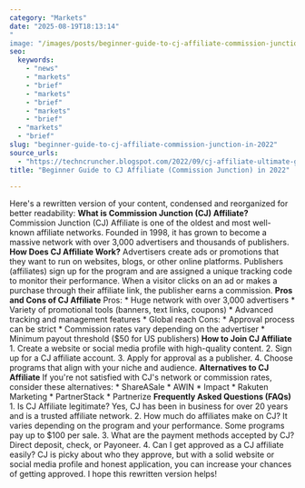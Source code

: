 ```yaml
---
category: "Markets"
date: "2025-08-19T18:13:14"
"
image: "/images/posts/beginner-guide-to-cj-affiliate-commission-junction-in-2022.webp"
seo:
  keywords:
    - "news"
    - "markets"
    - "brief"
    - "markets"
    - "brief"
    - "markets"
    - "brief"
  - "markets"
  - "brief"
slug: "beginner-guide-to-cj-affiliate-commission-junction-in-2022"
source_urls:
  - "https://techncruncher.blogspot.com/2022/09/cj-affiliate-ultimate-guide-to.html"
title: "Beginner Guide to CJ Affiliate (Commission Junction) in 2022"

---
```


Here's a rewritten version of your content, condensed and reorganized for better readability:  **What is Commission Junction (CJ) Affiliate?**  Commission Junction (CJ) Affiliate is one of the oldest and most well-known affiliate networks. Founded in 1998, it has grown to become a massive network with over 3,000 advertisers and thousands of publishers.  **How Does CJ Affiliate Work?**  Advertisers create ads or promotions that they want to run on websites, blogs, or other online platforms. Publishers (affiliates) sign up for the program and are assigned a unique tracking code to monitor their performance. When a visitor clicks on an ad or makes a purchase through their affiliate link, the publisher earns a commission.  **Pros and Cons of CJ Affiliate**  Pros:  * Huge network with over 3,000 advertisers * Variety of promotional tools (banners, text links, coupons) * Advanced tracking and management features * Global reach  Cons:  * Approval process can be strict * Commission rates vary depending on the advertiser * Minimum payout threshold ($50 for US publishers)  **How to Join CJ Affiliate**  1. Create a website or social media profile with high-quality content. 2. Sign up for a CJ affiliate account. 3. Apply for approval as a publisher. 4. Choose programs that align with your niche and audience.  **Alternatives to CJ Affiliate**  If you're not satisfied with CJ's network or commission rates, consider these alternatives:  * ShareASale * AWIN * Impact * Rakuten Marketing * PartnerStack * Partnerize  **Frequently Asked Questions (FAQs)**  1. Is CJ Affiliate legitimate? Yes, CJ has been in business for over 20 years and is a trusted affiliate network. 2. How much do affiliates make on CJ? It varies depending on the program and your performance. Some programs pay up to $100 per sale. 3. What are the payment methods accepted by CJ? Direct deposit, check, or Payoneer. 4. Can I get approved as a CJ affiliate easily? CJ is picky about who they approve, but with a solid website or social media profile and honest application, you can increase your chances of getting approved.  I hope this rewritten version helps!
